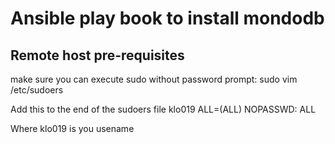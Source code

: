 # Ansible play book to install mondodb

## Remote host pre-requisites

make sure you can execute sudo without password prompt:
	sudo vim /etc/sudoers
	
Add this to the end of the sudoers file
	klo019 	ALL=(ALL) NOPASSWD: ALL

Where klo019 is you usename

